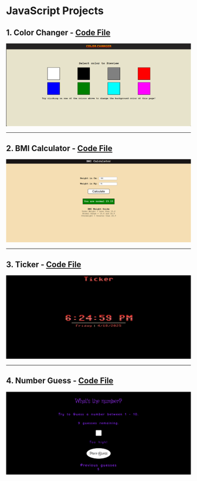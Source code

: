 # JavaScript Projects


## 1. Color Changer - [Code File](https://github.com/Anujit1/JavaScript_Projects/tree/main/colorChanger)
![Color Changer webpage Snapshot](project_Snapshot/color_changer.png)

---

## 2. BMI Calculator - [Code File](https://github.com/Anujit1/JavaScript_Projects/tree/main/BMI_Calculator)
![BMI Color webpage snapshot](project_Snapshot/bmi_calculator.png)

---

## 3. Ticker - [Code File](https://github.com/Anujit1/JavaScript_Projects/tree/main/Clock)
![BMI Color webpage snapshot](project_Snapshot/Ticker_clock.png)

---

## 4. Number Guess - [Code File](https://github.com/Anujit1/JavaScript_Projects/tree/main/guess_number)
![BMI Color webpage snapshot](project_Snapshot/Number_Guess.png)